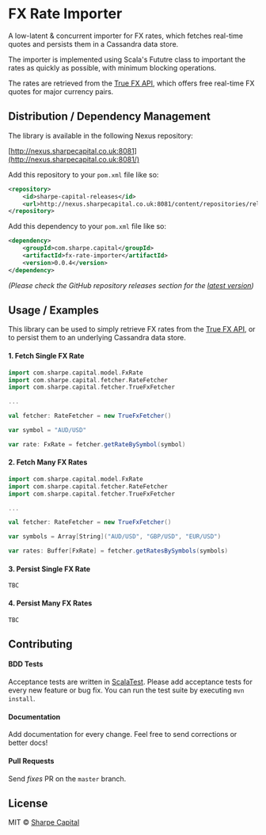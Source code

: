 # FX Rate Importer
A low-latent & concurrent importer for FX rates, which fetches real-time quotes and persists them in a Cassandra data store.

The importer is implemented using Scala's Fututre class to important the rates as quickly as possible, with minimum blocking operations.

The rates are retrieved from the [True FX API](http://www.truefx.com/), which offers free real-time FX quotes for major currency pairs.

## Distribution / Dependency Management

The library is available in the following Nexus repository:

[http://nexus.sharpecapital.co.uk:8081](http://nexus.sharpecapital.co.uk:8081/)

Add this repository to your `pom.xml` file like so:

```xml
<repository>
	<id>sharpe-capital-releases</id>
	<url>http://nexus.sharpecapital.co.uk:8081/content/repositories/releases</url>
</repository>
```

Add this dependency to your `pom.xml` file like so:

```xml
<dependency>
	<groupId>com.sharpe.capital</groupId>
	<artifactId>fx-rate-importer</artifactId>
	<version>0.0.4</version>
</dependency>
```

_(Please check the GitHub repository releases section for the [latest version](https://github.com/sharpecapital/fx-rate-importer/releases))_

## Usage / Examples

This library can be used to simply retrieve FX rates from the [True FX API](http://www.truefx.com/), or to persist them to an underlying Cassandra data store.

#### 1. Fetch Single FX Rate

```scala
import com.sharpe.capital.model.FxRate
import com.sharpe.capital.fetcher.RateFetcher
import com.sharpe.capital.fetcher.TrueFxFetcher

...

val fetcher: RateFetcher = new TrueFxFetcher()

var symbol = "AUD/USD"

var rate: FxRate = fetcher.getRateBySymbol(symbol)
```

#### 2. Fetch Many FX Rates

```scala
import com.sharpe.capital.model.FxRate
import com.sharpe.capital.fetcher.RateFetcher
import com.sharpe.capital.fetcher.TrueFxFetcher

...

val fetcher: RateFetcher = new TrueFxFetcher()

var symbols = Array[String]("AUD/USD", "GBP/USD", "EUR/USD")

var rates: Buffer[FxRate] = fetcher.getRatesBySymbols(symbols)
```

#### 3. Persist Single FX Rate

```
TBC
```

#### 4. Persist Many FX Rates

```
TBC
```

## Contributing

#### BDD Tests
Acceptance tests are written in [ScalaTest](http://www.scalatest.org/). Please add acceptance tests for every new feature or bug fix. You can run the test suite by executing `mvn install`.

#### Documentation
Add documentation for every change. Feel free to send corrections or better docs! 

#### Pull Requests
Send _fixes_ PR on the `master` branch.

## License
MIT © [Sharpe Capital](http://sharpecapital.co.uk)
